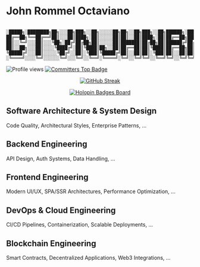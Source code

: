 # John Rommel Octaviano

```

░█████╗░████████╗██╗░░░██╗███╗░░██╗░░░░░██╗██╗░░██╗███╗░░██╗██████╗░███╗░░░███╗███╗░░░███╗██╗░░░░░██████╗░
██╔══██╗╚══██╔══╝██║░░░██║████╗░██║░░░░░██║██║░░██║████╗░██║██╔══██╗████╗░████║████╗░████║██║░░░░░██╔══██╗
██║░░╚═╝░░░██║░░░╚██╗░██╔╝██╔██╗██║░░░░░██║███████║██╔██╗██║██████╔╝██╔████╔██║██╔████╔██║██║░░░░░██████╔╝
██║░░██╗░░░██║░░░░╚████╔╝░██║╚████║██╗░░██║██╔══██║██║╚████║██╔══██╗██║╚██╔╝██║██║╚██╔╝██║██║░░░░░██╔═══╝░
╚█████╔╝░░░██║░░░░░╚██╔╝░░██║░╚███║╚█████╔╝██║░░██║██║░╚███║██║░░██║██║░╚═╝░██║██║░╚═╝░██║███████╗██║░░░░░
░╚════╝░░░░╚═╝░░░░░░╚═╝░░░╚═╝░░╚══╝░╚════╝░╚═╝░░╚═╝╚═╝░░╚══╝╚═╝░░╚═╝╚═╝░░░░░╚═╝╚═╝░░░░░╚═╝╚══════╝╚═╝░░░░░
```

<p align="left">
  <img src="https://komarev.com/ghpvc/?username=ctvnjhnrmmlp&label=Profile%20views&color=1e90ff&style=flat" alt="Profile views" />
  <a href="https://user-badge.committers.top/philippines/ctvnjhnrmmlp">
    <img src="https://user-badge.committers.top/philippines/ctvnjhnrmmlp.svg" alt="Committers Top Badge" />
  </a>
</p>

<p align="center">
  <a href="https://git.io/streak-stats">
    <img src="https://streak-stats.demolab.com?user=ctvnjhnrmmlp&theme=highcontrast&hide_border=true&border_radius=25&date_format=M%20j%5B%2C%20Y%5D&card_width=1100&card_height=250" alt="GitHub Streak" />
  </a>
</p>

<p align="center">
  <a href="https://holopin.io/@ctvnjhnrmmlp">
    <img src="https://holopin.io/api/user/board?user=ctvnjhnrmmlp" alt="Holopin Badges Board" />
  </a>
</p>

## Software Architecture & System Design

Code Quality, Architectural Styles, Enterprise Patterns, ...

## Backend Engineering

API Design, Auth Systems, Data Handling, ...

## Frontend Engineering

Modern UI/UX, SPA/SSR Architectures, Performance Optimization, ...

## DevOps & Cloud Engineering

CI/CD Pipelines, Containerization, Scalable Deployments, ...

## Blockchain Engineering

Smart Contracts, Decentralized Applications, Web3 Integrations, ...
